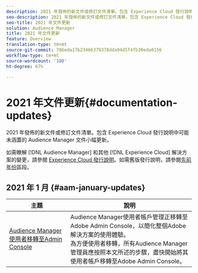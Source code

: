 ```yaml
---
description: 2021 年發佈的新文件或修訂文件清單。包含 Experience Cloud 發行說明中可能未涵蓋的 Audience Manager 文件小幅更新。
seo-description: 2021 年發佈的新文件或修訂文件清單。包含 Experience Cloud 發行說明中可能未涵蓋的 Audience Manager 文件小幅更新。
seo-title: 2021 年文件更新
solution: Audience Manager
title: 2021 年文件更新
feature: Overview
translation-type: tm+mt
source-git-commit: 786eda17b23466379378dda94d5f4fb30eda0156
workflow-type: tm+mt
source-wordcount: '180'
ht-degree: 67%

---
```



# 2021 年文件更新{#documentation-updates}

2021 年發佈的新文件或修訂文件清單。包含 Experience Cloud 發行說明中可能未涵蓋的 Audience Manager 文件小幅更新。

如需瞭解 [!DNL Audience Manager] 和其他 [!DNL Experience Cloud] 解決方案的變更，請參閱 [Experience Cloud 發行說明](https://docs.adobe.com/content/help/zh-Hant/release-notes/experience-cloud/current.html)。如需舊版發行說明，請參閱[先前年份](../docs-updates/docs-2020.md)區段。

## 2021 年 1 月 {#aam-january-updates}

| 主題 | 說明 |
|--- |----|
| [Audience Manager使用者移轉至Admin Console](/help/using/features/administration/admin-console-migration.md) | Audience Manager使用者帳戶管理正移轉至Adobe Admin Console，以簡化整個Adobe解決方案的使用體驗。 <br> 為方便使用者移轉，所有Audience Manager管理員應按照本文所述的步驟，盡快開始將其使用者帳戶移轉至Adobe Admin Console。 |
